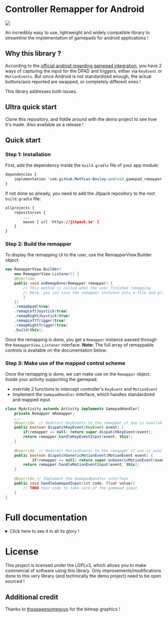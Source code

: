 # Controller Remapper for Android
[![](https://jitpack.io/v/Mathias-Boulay/android_gamepad_remapper.svg)](https://jitpack.io/#Mathias-Boulay/android_gamepad_remapper)


An incredibly easy to use, lightweight and widely compatible library to streamline the implementation of gamepads for android applications !

## Why this library ?
According to the  [official android regarding gamepad integration](https://developer.android.com/develop/ui/views/touch-and-input/game-controllers/controller-input#button), you have 2 ways of capturing the input for the DPAD and triggers, either via `KeyEvent`  or `MotionEvents`.
But since Android is not standardized enough, the actual buttons/axis reported are swapped, or completely different ones !

This library addresses both issues.

## Ultra quick start
Clone this repository, and fiddle around with the demo project to see how it's made.  Also available as a release !

## Quick start 
### Step 1: Installation
First, add the dependency inside the `build.gradle` file of your app module:

```css
dependencies {
    implementation 'com.github.Mathias-Boulay:android_gamepad_remapper:master-SNAPSHOT'
}
```

If not done so already, you need to add the Jitpack repository to the root `build.gradle` file:
```css
allprojects {
	repositories {
		...
		maven { url 'https://jitpack.io' }
	}
}
```

### Step 2: Build the remapper
To display the remapping UI to the user, use the RemapperView.Builder object:
```java
new RemapperView.Builder(
	new RemapperView.Listener() {  
	@Override
	public void onRemapDone(Remapper remapper) {
		// This method is called when the user finished remapping
		// Here, you can save the remapper instance into a file and grab a reference to it.
		}  
	})  
	.remapDpad(true)  
	.remapLeftJoystick(true)  
	.remapRightJoystick(true)
	.remapLeftTrigger(true)  
	.remapRightTrigger(true)
	.build(this);
```
Once the remapping is done, you get a `Remapper` instance passed through the `RemapperView.Listener` interface.
**Note:** The full array of remappable controls is available on the documentation below.


### Step 3: Make use of the mapped control scheme
Once the remapping is done, we can make use on the `Remapper` object.
Inside your activity supporting the gamepad:
 - override 2 functions to intercept controller's `KeyEvent`  and `MotionEvent`
 - Implement the `GamepadHandler` interface, which handles standardized and mapped input
 
```java
class MyActivity extends Activity implements GamepadHandler{
	private Remapper mRemapper;
	...
	@Override  // Redirect KeyEvents to the remapper if one is available
	public boolean dispatchKeyEvent(KeyEvent event) {  
		if(remapper == null) return super.dispatchKeyEvent(event);  
		return remapper.handleKeyEventInput(event, this);  
	}  
  
	@Override  // Redirect MotionEvents to the remapper if one is available
	public boolean dispatchGenericMotionEvent(MotionEvent event) {  
	    	if(remapper == null) return super.onGenericMotionEvent(event);  
		return remapper.handleMotionEventInput(event, this);  
	}
	
	@Override // Implement the GamepadHandler interface
	public void handleGamepadInput(int code, float value){
		// TODO Your code to take care of the gamepad input.
	}
}
```

# Full documentation
<details>
<summary>Click here to see it in all its glory !</summary>

## Remapper
### Constructors
```java
/**  
 * Load the Remapper data from the shared preferences 
 * @param context A context object, necessary to fetch SharedPreferences  
 */
 public Remapper(Context context);
```

### Functions
```java
/**  
 * If the event is a valid Gamepad event, call the GamepadHandler method.
 * @param event The current MotionEvent  
 * @param handler The handler, through which remapped inputs will be passed.  
 * @return Whether the input was handled or not.  
 */
public boolean handleMotionEventInput(MotionEvent event, GamepadHandler handler);
```

```java
/**  
 * If the event is a valid Gamepad event, call the GamepadHandler method
 * @param event The current KeyEvent  
 * @param handler The handler, through which remapped inputs will be passed.  
 * @return Whether the input was handled or not.  
 */
 public boolean handleKeyEventInput(KeyEvent event, GamepadHandler handler);
```

```java
/**  
 * Saves the remapper data inside its own shared preference file 
 * @param context A context object, necessary to fetch SharedPreferences  
 */
 public void save(Context context);
```

## RemapperView.Builder
### Constructors
```java
/** @param listener The listener to which the Remapper object is passed after remapping */
public Builder(RemapperView.Listener listener);
```

### Functions
```java
/** @param enabled Enable the remapping of said button. Default is false. */
public Builder remapLeftJoystick(boolean enabled);
public Builder remapRightJoystick(boolean enabled);
public Builder remapLeftJoystickButton(boolean enabled);
public Builder remapRightJoystickButton(boolean enabled);
public Builder remapDpad(boolean enabled);
public Builder remapLeftShoulder(boolean enabled);
public Builder remapRightShoulder(boolean enabled);
public Builder remapLeftTrigger(boolean enabled);
public Builder remapRightTrigger(boolean enabled);
public Builder remapA(boolean enabled);
public Builder remapX(boolean enabled);
public Builder remapY(boolean enabled);
public Builder remapB(boolean enabled);
public Builder remapStart(boolean enabled);
public Builder remapSelect(boolean enabled);
```

```java
/**  
 * Build and display the remapping dialog with all the parameters set previously
 * @param context A context object referring to the current window  
 */
public void build(Context context);
```

## Interface - GamepadHandler
### Functions
```java
/**  
 * Function handling all gamepad actions. 
 * @param code Either a keycode (Eg. KEYBODE_BUTTON_A), either an axis (Eg. AXIS_HAT_X)  
 * @param value For keycodes, 0 for released state, 1 for pressed state.  
 *              For Axis, the value of the axis. Varies between 0/1 or -1/1 depending on the axis.
 */
 public void handleGamepadInput(int code, float value);
```

</details>

# License
This project is licensed under the LGPLv3, which allows you to make commercial of software using this library.
Only improvements/modifications done to this very library (and technically the demo project) need to be open sourced !

## Additional credit
Thanks to [thoseawesomeguys](https://thoseawesomeguys.com/prompts/) for the bitmap graphics !



